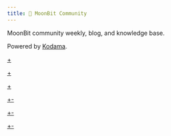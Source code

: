 ```yaml
---
title: 🐰 MoonBit Community
---
```


MoonBit community weekly, blog, and knowledge base.

Powered by [Kodama](https://github.com/kokic/kodama).

[+](overview/index.md#:embed)

[+](contribution/index.md#:embed)

[+](weekly/index.md#:embed)

[+-](blog/index.md#:embed)

[+-](knowledge/index.md#:embed)

[+-](team/team.md#:embed)
